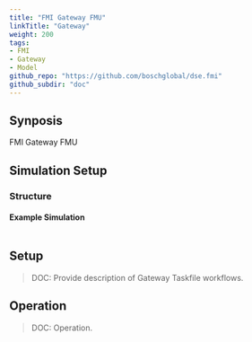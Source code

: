 ```yaml
---
title: "FMI Gateway FMU"
linkTitle: "Gateway"
weight: 200
tags:
- FMI
- Gateway
- Model
github_repo: "https://github.com/boschglobal/dse.fmi"
github_subdir: "doc"
---
```


## Synposis

FMI Gateway FMU


## Simulation Setup

### Structure

#### Example Simulation

```text

```

## Setup

> DOC: Provide description of Gateway Taskfile workflows.


## Operation

> DOC: Operation.
